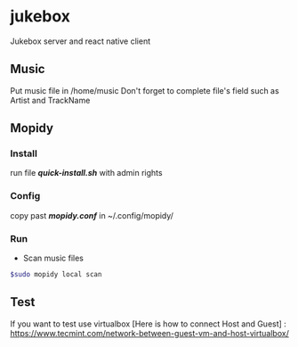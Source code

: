 # jukebox
Jukebox server and react native client 

## Music
Put music file in /home/music
Don't forget to complete file's field such as Artist and TrackName

## Mopidy

### Install
run file ***quick-install.sh*** with admin rights

### Config

copy past ***mopidy.conf*** in ~/.config/mopidy/

### Run
* Scan music files
```bash
$sudo mopidy local scan
```
## Test

If you want to test use virtualbox
[Here is how to connect Host and Guest] : https://www.tecmint.com/network-between-guest-vm-and-host-virtualbox/
